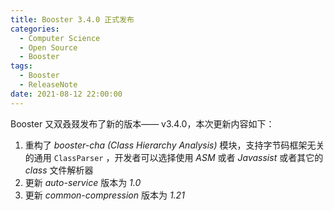 ```yaml
---
title: Booster 3.4.0 正式发布
categories:
  - Computer Science
  - Open Source
  - Booster
tags:
  - Booster
  - ReleaseNote
date: 2021-08-12 22:00:00
---
```


Booster 又双叒叕发布了新的版本—— v3.4.0，本次更新内容如下：

1. 重构了 *booster-cha (Class Hierarchy Analysis)* 模块，支持字节码框架无关的通用 `ClassParser` ，开发者可以选择使用 *ASM* 或者 *Javassist* 或者其它的 *class* 文件解析器
1. 更新 *auto-service* 版本为 *1.0*
1. 更新 *common-compression* 版本为 *1.21*
